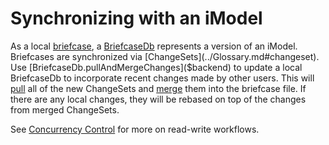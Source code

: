 # Synchronizing with an iModel

As a local [briefcase](../Glossary.md#briefcase), a [BriefcaseDb]($backend) represents a version of an iModel. Briefcases are synchronized via [ChangeSets](../Glossary.md#changeset). Use [BriefcaseDb.pullAndMergeChanges]($backend) to update a local BriefcaseDb to incorporate recent changes made by other users. This will [pull](../Glossary.md#pull) all of the new ChangeSets and [merge](../Glossary.md#merge) them into the briefcase file. If there are any local changes, they will be rebased on top of the changes from merged ChangeSets.

See [Concurrency Control](./ConcurrencyControl.md) for more on read-write workflows.
